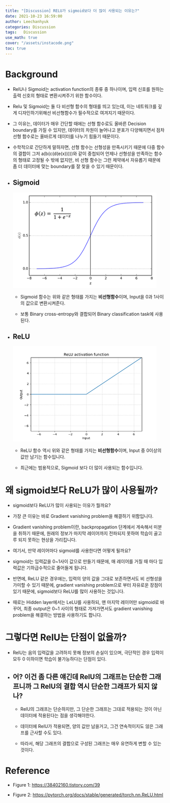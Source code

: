 ```yaml
---
title: "[Discussion] RELU가 sigmoid보다 더 많이 사용되는 이유는?"
date: 2021-10-23 16:59:00
author: Leechanhyuk
categories: Discussion
tags:	Discussion
use_math: true
cover: "/assets/instacode.png"
toc: true
---
```


# Background

  - RelU나 Sigmoid는 activation function의 종류 중 하나이며, 입력 신호를 원하는 출력 신호의 형태로 변환시켜주기 위한 함수이다.

  - Relu 및 Sigmoid는 둘 다 비선형 함수의 형태를 띄고 있는데, 이는 네트워크를 깊게 디자인하기위해선 비선형함수가 필수적으로 여겨지기 때문이다.

  - 그 이유는, 데이터가 매우 간단할 때에는 선형 함수로도 올바른 Decision boundary를 가질 수 있지만, 데이터의 차원이 늘어나고 분포가 다양해지면서 점차 선형 함수로는 올바르게 데이터를 나누기 힘들기 때문이다.

  - 수학적으로 간단하게 말하자면, 선형 함수는 선형성을 만족시키기 때문에 다중 함수의 결합이 그저 a(b(c(d(e(x)))))와 같이 중첩되어 언제나 선형성을 만족하는 함수의 형태로 고정될 수 밖에 없지만, 비 선형 함수는 그런 제약에서 자유롭기 때문에 좀 더 데이터에 맞는 boundary를 잘 찾을 수 있기 때문이다.

  - ## Sigmoid

      <img src="/assets/image/sigmoid_relu/sigmoid.png" width="450px" height="300px" title="title" alt="title">

      - Sigmoid 함수는 위와 같은 형태를 가지는 **비선형함수**이며, Input을 0과 1사이의 값으로 변환시켜준다.

      - 보통 Binary cross-entropy와 결합되어 Binary classification task에 사용된다.

  - ## ReLU

      <img src="/assets/image/sigmoid_relu/relu.png" width="450px" height="300px" title="title" alt="title">

      - ReLU 함수 역시 위와 같은 형태를 가지는 **비선형함수**이며, Input 중 0이상의 값만 남기는 함수입니다.

      - 최근에는 범용적으로, Sigmoid 보다 더 많이 사용되는 함수입니다.
      
# 왜 sigmoid보다 ReLU가 많이 사용될까?

  - sigmoid보다 ReLU가 많이 사용되는 이유가 뭘까요?

  - 가장 큰 이유는 바로 Gradient vanishing problem을 해결하기 위함입니다.

  - Gradient vanishing problem이란, backpropagation 단계에서 게속해서 미분을 취하기 때문에, 원래의 정보가 마지막 레이어까지 전파되지 못하여 학습이 골고루 되지 못하는 현상을 가리킵니다.

  - 여기서, 만약 레이어마다 sigmoid를 사용한다면 어떻게 될까요?

  - sigmoid는 입력값을 0~1사이 값으로 만들기 때문에, 매 레이어를 거칠 때 마다 입력값은 기하급수적으로 줄어들게 됩니다.

  - 반면에, ReLU 같은 경우에는, 입력의 양의 값을 그대로 보존하면서도 비 선형성을 가미할 수 있기 때문에, gradient vanishing problem으로 부터 자유로운 장점이 있기 때문에, sigmoid보다 ReLU를 많이 사용하는 것입니다.

  - 때로는 Hidden layer에서는 LeLU를 사용하되, 맨 마지막 레이어만 sigmoid로 바꾸어, 최종 output은 0~1 사이의 형태로 가져가면서도 gradient vanishing problem을 해결하는 방법을 사용하기도 합니다.

# 그렇다면 RelU는 단점이 없을까?

  - RelU는 음의 입력값을 고려하지 못해 정보의 손실이 있으며, 극단적인 경우 입력이 모두 0 이하이면 학습이 불가능하다는 단점이 있다.

  - ## 어? 이건 좀 다른 얘긴데 RelU의 그래프는 단순한 그래프니까 그 RelU의 결합 역시 단순한 그래프가 되지 않나?

    - RelU의 그래프는 단순하지만, 그 단순한 그래프는 그대로 적용되는 것이 아닌 데이터에 적용된다는 점을 생각해야한다.

    - 데이터에 RelU가 적용되면, 양의 값만 남을거고, 그건 연속적이지도 않은 그래프를 근사할 수도 있다.

    - 따라서, 해당 그래프의 결합으로 구성된 그래프는 매우 유연하게 변할 수 있는 것이다. 

# Reference

  - Figure 1: https://38402160.tistory.com/39

  - Figure 2: https://pytorch.org/docs/stable/generated/torch.nn.ReLU.html

